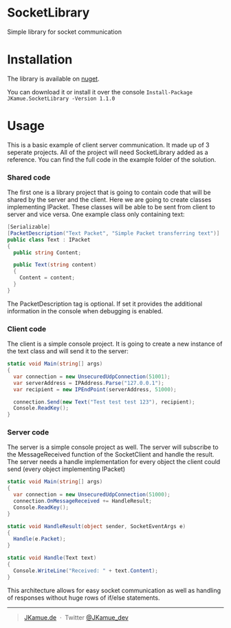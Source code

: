 # SocketLibrary
Simple library for socket communication

# Installation
The library is available on <a href="https://www.nuget.org/packages/JKamue.SocketLibrary/">nuget</a>.

You can download it or install it over the console ```Install-Package JKamue.SocketLibrary -Version 1.1.0```

# Usage
This is a basic example of client server communication. It made up of 3 seperate projects. All of the project will need SocketLibrary added as a reference.
You can find the full code in the example folder of the solution.

### Shared code
The first one is a library project that is going to contain code that will be shared by the server and the client.
Here we are going to create classes implementing IPacket. These classes will be able to be sent from client to server and vice versa.
One example class only containing text:
```cs
[Serializable]
[PacketDescription("Text Packet", "Simple Packet transferring text")]
public class Text : IPacket
{
  public string Content;

  public Text(string content)
  {
    Content = content;
  }
}
```
The PacketDescription tag is optional. If set it provides the additional information in the console when debugging is enabled.

### Client code
The client is a simple console project. It is going to create a new instance of the text class and will send it to the server:
```cs
static void Main(string[] args)
{
  var connection = new UnsecuredUdpConnection(51001);
  var serverAddress = IPAddress.Parse("127.0.0.1");
  var recipient = new IPEndPoint(serverAddress, 51000);

  connection.Send(new Text("Test test test 123"), recipient);
  Console.ReadKey();
}
```

### Server code
The server is a simple console project as well.
The server will subscribe to the MessageReceived function of the SocketClient and handle the result.
The server needs a handle implementation for every object the client could send (every object implementing IPacket)
```cs
static void Main(string[] args)
{
  var connection = new UnsecuredUdpConnection(51000);
  connection.OnMessageReceived += HandleResult;
  Console.ReadKey();
}

static void HandleResult(object sender, SocketEventArgs e)
{
  Handle(e.Packet);
}

static void Handle(Text text)
{
  Console.WriteLine("Received: " + text.Content);
}
```

This architecture allows for easy socket communication as well as handling of responses without huge rows of if/else statements.

---
> [JKamue.de](https://www.jkamue.de) &nbsp;&middot;&nbsp;
> Twitter [@JKamue_dev](https://twitter.com/JKamue_dev)
